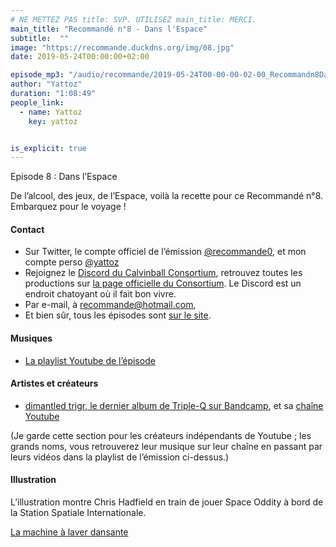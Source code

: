```yaml
---
# NE METTEZ PAS title: SVP. UTILISEZ main_title: MERCI.
main_title: "Recommandé n°8 - Dans l'Espace"
subtitle:  ""
image: "https://recommande.duckdns.org/img/08.jpg"
date: 2019-05-24T00:00:00+02:00

episode_mp3: "/audio/recommande/2019-05-24T00-00-00-02-00_Recommandn8DanslEspace.mp3"
author: "Yattoz"
duration: "1:08:49"
people_link: 
  - name: Yattoz
    key: yattoz


is_explicit: true
---
```


<PodcastHeader/>

<!-- ECRIRE LA DESCRIPTION DE L'EPISODE SOUS CETTE LIGNE -->


 Episode 8 : Dans l’Espace 

<p>De l’alcool, des jeux, de l’Espace, voilà la recette pour ce Recommandé n°8. Embarquez pour le voyage !</p>

<h4>Contact</h4>

<ul>
  <li>Sur Twitter, le compte officiel de l’émission <a href="https://twitter.com/recommande0" rel="nofollow">@recommande0</a>, et mon compte perso <a href="https://twitter.com/yattoz" rel="nofollow">@yattoz</a></li>
  <li>Rejoignez le <a href="https://discord.gg/4RnA9v7" rel="nofollow">Discord du Calvinball Consortium</a>, retrouvez toutes les productions sur <a href="https://calvinballradio.wordpress.com/" rel="nofollow">la page officielle du Consortium</a>. Le Discord est un endroit chatoyant où il fait bon vivre.</li>
  <li>Par e-mail, à <a href="mailto:recommande@hotmail.com" rel="nofollow">recommande@hotmail.com</a>,</li>
  <li>Et bien sûr, tous les épisodes sont <a href="https://recommande.duckdns.org" rel="nofollow">sur le site</a>.</li>
</ul>

<h4>Musiques</h4>

<ul>
  <li><a href="https://www.youtube.com/playlist?list=PLNjXbZkItxtbJFjFmRPhPCqp1sYnHdm7K" rel="nofollow">La playlist Youtube de l’épisode</a></li>
</ul>

<h4>Artistes et créateurs</h4>

<ul>
  <li><a href="https://triple-q.bandcamp.com/album/dismantled-trigr" rel="nofollow">dimantled trigr, le dernier album de Triple-Q sur Bandcamp</a>, et sa <a href="https://www.youtube.com/user/TripleKyun/videos" rel="nofollow">chaîne Youtube</a></li>
</ul>

<p>(Je garde cette section pour les créateurs indépendants de Youtube ; les grands noms, vous retrouverez leur musique sur leur chaîne en passant par leurs vidéos dans la playlist de l’émission ci-dessus.)</p>

<h4>Illustration</h4>

<p>L’illustration montre Chris Hadfield en train de jouer Space Oddity à bord de la Station Spatiale Internationale.</p>

<p><a href="https://www.youtube.com/watch?v=EmneLbvX4AU" rel="nofollow">La machine à laver dansante</a></p>


